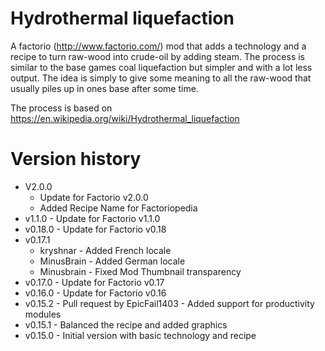# Hydrothermal liquefaction

A factorio (http://www.factorio.com/) mod that adds a technology and a recipe to turn raw-wood into crude-oil by adding steam. The process is similar to the base games coal liquefaction but simpler and with a lot less output. The idea is simply to give some meaning to all the raw-wood that usually piles up in ones base after some time.

The process is based on https://en.wikipedia.org/wiki/Hydrothermal_liquefaction

# Version history
* V2.0.0
  * Update for Factorio v2.0.0
  * Added Recipe Name for Factoriopedia
* v1.1.0 - Update for Factorio v1.1.0
* v0.18.0 - Update for Factorio v0.18
* v0.17.1
  * kryshnar - Added French locale
  * MinusBrain - Added German locale
  * Minusbrain - Fixed Mod Thumbnail transparency
* v0.17.0 - Update for Factorio v0.17
* v0.16.0 - Update for Factorio v0.16
* v0.15.2 - Pull request by EpicFail1403 - Added support for productivity modules
* v0.15.1 - Balanced the recipe and added graphics
* v0.15.0 - Initial version with basic technology and recipe
